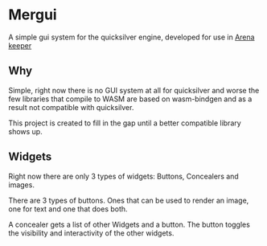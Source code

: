 # Mergui
A simple gui system for the quicksilver engine, developed for use in [Arena keeper](https://github.com/lenscas/arena_keeper_quick)

## Why

Simple, right now there is no GUI system at all for quicksilver and worse the few libraries that compile to WASM are based on wasm-bindgen and as a result not compatible with quicksilver.

This project is created to fill in the gap until a better compatible library shows up.

## Widgets

Right now there are only 3 types of widgets: Buttons, Concealers and images.

There are 3 types of buttons. Ones that can be used to render an image, one for text and one that does both.

A concealer gets a list of other Widgets and a button. The button toggles the visibility and interactivity of the other widgets.
